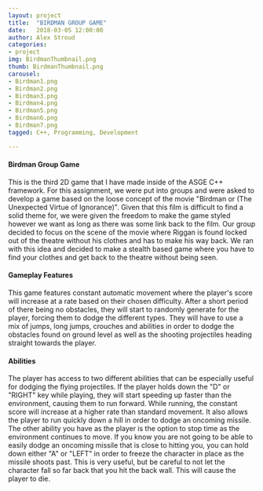 ```yaml
---
layout: project
title:  "BIRDMAN GROUP GAME"
date:   2018-03-05 12:00:00
author: Alex Stroud
categories:
- project
img: BirdmanThumbnail.png
thumb: BirdmanThumbnail.png
carousel:
- Birdman1.png
- Birdman2.png
- Birdman3.png
- Birdman4.png
- Birdman5.png
- Birdman6.png
- Birdman7.png
tagged: C++, Programming, Development

---
```


#### Birdman Group Game

This is the third 2D game that I have made inside of the ASGE C++ framework. For this assignment, we were put into groups and were asked to develop a game based on the loose concept of the movie "Birdman or (The Unexpected Virtue of Ignorance)". Given that this film is difficult to find a solid theme for, we were given the freedom to make the game styled however we want as long as there was some link back to the film. Our group decided to focus on the scene of the movie where Riggan is found locked out of the theatre without his clothes and has to make his way back. We ran with this idea and decided to make a stealth based game where you have to find your clothes and get back to the theatre without being seen.


#### Gameplay Features

This game features constant automatic movement where the player's score will increase at a rate based on their chosen difficulty. After a short period of there being no obstacles, they will start to randomly generate for the player, forcing them to dodge the different types. They will have to use a mix of jumps, long jumps, crouches and abilities in order to dodge the obstacles found on ground level as well as the shooting projectiles heading straight towards the player.


#### Abilities

The player has access to two different abilities that can be especially useful for dodging the flying projectiles. If the player holds down the "D" or "RIGHT" key while playing, they will start speeding up faster than the environment, causing them to run forward. While running, the constant score will increase at a higher rate than standard movement. It also allows the player to run quickly down a hill in order to dodge an oncoming missile.
The other ability you have as the player is the option to stop time as the environment continues to move. If you know you are not going to be able to easily dodge an oncoming missile that is close to hitting you, you can hold down either "A" or "LEFT" in order to freeze the character in place as the missile shoots past. This is very useful, but be careful to not let the character fall so far back that you hit the back wall. This will cause the player to die.
